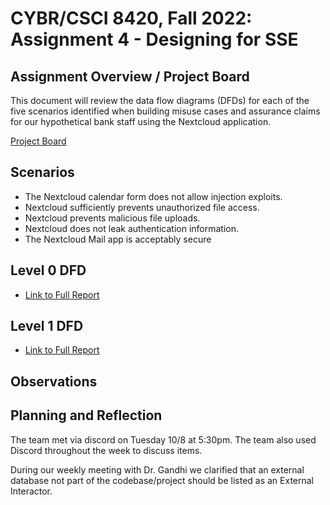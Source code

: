 # CYBR/CSCI 8420, Fall 2022: Assignment 4 - Designing for SSE


Assignment Overview / Project Board
-
This document will review the data flow diagrams (DFDs) for each of the five scenarios identified when building misuse cases and assurance claims for our hypothetical bank staff using the Nextcloud application.

[Project Board](https://github.com/orgs/unosec/projects/8)

Scenarios
-

- The Nextcloud calendar form does not allow injection exploits.
- Nextcloud sufficiently prevents unauthorized file access. 
- Nextcloud prevents malicious file uploads.
- Nextcloud does not leak authentication information.
- The Nextcloud Mail app is acceptably secure

Level 0 DFD
-

- <a href="https://unosec.github.io/Level0DFD.htm" target="_blank">Link to Full Report</a>

Level 1 DFD 
-

- <a href="https://unosec.github.io/Level1DFD.htm" target="_blank">Link to Full Report</a>

Observations
-





Planning and Reflection
-
The team met via discord on Tuesday 10/8 at 5:30pm. The team also used Discord throughout the week to discuss items.

During our weekly meeting with Dr. Gandhi we clarified that an external database not part of the codebase/project should be listed as an External Interactor.

